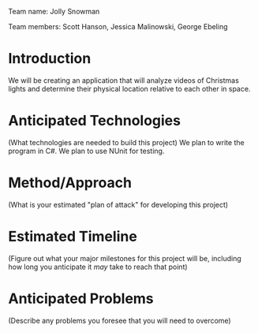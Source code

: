 Team name: Jolly Snowman

Team members: Scott Hanson, Jessica Malinowski, George Ebeling

# Introduction

<!---(In 2-4 paragraphs, describe your project concept)-->
We will be creating an application that will analyze videos of Christmas lights and determine their physical location relative to each other in space.

# Anticipated Technologies

(What technologies are needed to build this project)
We plan to write the program in C#. We plan to use NUnit for testing.

# Method/Approach

(What is your estimated "plan of attack" for developing this project)

# Estimated Timeline

(Figure out what your major milestones for this project will be, including how long you anticipate it *may* take to reach that point)

# Anticipated Problems

(Describe any problems you foresee that you will need to overcome)
